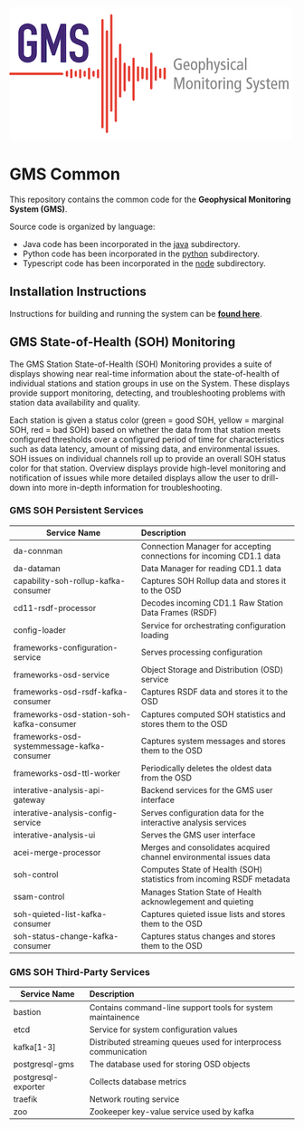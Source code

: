 ![GMS Logo](doc/images/gms-logo.png)

# GMS Common

This repository contains the common code for the **Geophysical Monitoring System (GMS)**.

Source code is organized by language:
* Java code has been incorporated in the [java](java) subdirectory.
* Python code has been incorporated in the [python](python) subdirectory.
* Typescript code has been incorporated in the [node](node) subdirectory.

## Installation Instructions

Instructions for building and running the system can be [**found here**](doc/).

## GMS  State-of-Health (SOH) Monitoring

The GMS Station State-of-Health (SOH) Monitoring provides a suite of
displays showing near real-time information about the state-of-health
of individual stations and station groups in use on the System.  These
displays provide support monitoring, detecting, and troubleshooting
problems with station data availability and quality.

Each station is given a status color (green = good SOH, yellow =
marginal SOH, red = bad SOH) based on whether the data from that
station meets configured thresholds over a configured period of time
for characteristics such as data latency, amount of missing data, and
environmental issues. SOH issues on individual channels roll up to
provide an overall SOH status color for that station. Overview
displays provide high-level monitoring and notification of issues
while more detailed displays allow the user to drill-down into more
in-depth information for troubleshooting.

### GMS SOH Persistent Services

| **Service Name** | **Description** |
|---|:---|
| da-connman                                  | Connection Manager for accepting connections for incoming CD1.1 data |
| da-dataman                                  | Data Manager for reading CD1.1 data |
| capability-soh-rollup-kafka-consumer        | Captures SOH Rollup data and stores it to the OSD |
| cd11-rsdf-processor                         | Decodes incoming CD1.1 Raw Station Data Frames (RSDF) |
| config-loader                               | Service for orchestrating configuration loading |
| frameworks-configuration-service            | Serves processing configuration |
| frameworks-osd-service                      | Object Storage and Distribution (OSD) service |
| frameworks-osd-rsdf-kafka-consumer          | Captures RSDF data and stores it to the OSD |
| frameworks-osd-station-soh-kafka-consumer   | Captures computed SOH statistics and stores them to the OSD |
| frameworks-osd-systemmessage-kafka-consumer | Captures system messages and stores them to the OSD |
| frameworks-osd-ttl-worker                   | Periodically deletes the oldest data from the OSD |
| interative-analysis-api-gateway             | Backend services for the GMS user interface |
| interative-analysis-config-service          | Serves configuration data for the interactive analysis services |
| interative-analysis-ui                      | Serves the GMS user interface |
| acei-merge-processor                        | Merges and consolidates acquired channel environmental issues data |
| soh-control                                 | Computes State of Health (SOH) statistics from incoming RSDF metadata |
| ssam-control                                | Manages Station State of Health acknowlegement and quieting |
| soh-quieted-list-kafka-consumer             | Captures quieted issue lists and stores them to the OSD |
| soh-status-change-kafka-consumer            | Captures status changes and stores them to the OSD |

### GMS SOH Third-Party Services

| **Service Name** | **Description** |
|---|:---|
| bastion                 | Contains command-line support tools for system maintainence |
| etcd                    | Service for system configuration values |
| kafka[1-3]              | Distributed streaming queues used for interprocess communication |
| postgresql-gms          | The database used for storing OSD objects |
| postgresql-exporter     | Collects database metrics |
| traefik                 | Network routing service |
| zoo                     | Zookeeper key-value service used by kafka |

